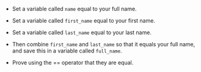 - Set a variable called `name` equal to your full name.

- Set a variable called `first_name` equal to your first name.

- Set a variable called `last_name` equal to your last name.

- Then combine `first_name` and `last_name` so that it equals your full name, and save this in a variable called `full_name`.

- Prove using the == operator that they are equal.